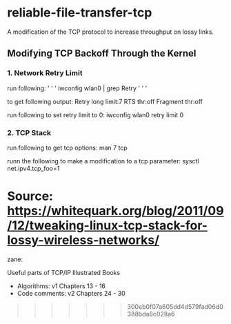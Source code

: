 # reliable-file-transfer-tcp
A modification of the TCP protocol to increase throughput on lossy links.

## Modifying TCP Backoff Through the Kernel
### 1. Network Retry Limit
run following:
' ' '
    iwconfig wlan0 | grep Retry
' ' '

to get following output:
    Retry  long limit:7   RTS thr:off   Fragment thr:off

run following to set retry limit to 0:
    iwconfig wlan0 retry limit 0

### 2. TCP Stack
run following to get tcp options:
    man 7 tcp 

runn the following to make a modification to a tcp parameter:
    sysctl net.ipv4.tcp_foo=1 

Source: https://whitequark.org/blog/2011/09/12/tweaking-linux-tcp-stack-for-lossy-wireless-networks/
=======
zane:

Useful parts of TCP/IP Illustrated Books
- Algorithms: v1 Chapters 13 - 16
- Code comments: v2 Chapters 24 - 30
>>>>>>> 300eb0f07a605dd4d579fad06d0388bda8c028a6
